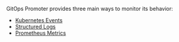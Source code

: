 GitOps Promoter provides three main ways to monitor its behavior:

* [Kubernetes Events](events.md)
* [Structured Logs](logs.md)
* [Prometheus Metrics](metrics.md)
